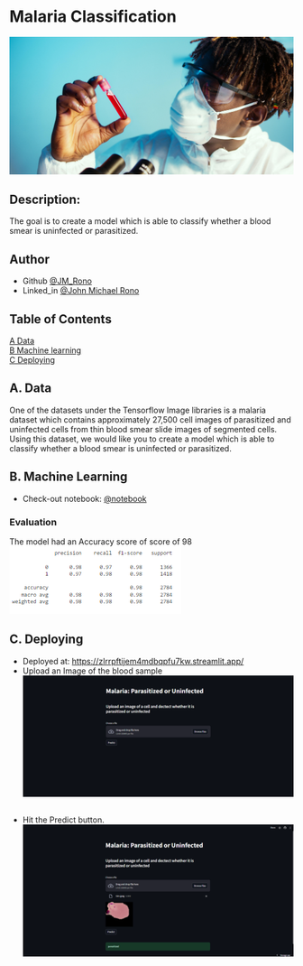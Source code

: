 # Malaria Classification


![blood_test](https://github.com/Jayem-11/Malaria/blob/main/blood.jpg)

## Description: 
The goal is to create a model which is able to classify whether a blood smear is uninfected or parasitized.   

## Author
- Github [@JM_Rono](https://github.com/Jayem-11)
- Linked_in [@John Michael Rono](https://www.linkedin.com/in/john-michael-rono-26a2b6183/?lipi=urn%3Ali%3Apage%3Ad_flagship3_feed%3BGItpY4FbT0mUzd4XQz%2FwxQ%3D%3D)

## Table of Contents
[A Data](#dt) <br>
[B Machine learning](#ml) <br>
[C Deploying](#dp) <br>

## <span id="dt">A. Data </span>
One of the datasets under the Tensorflow Image libraries is a malaria dataset which contains approximately 27,500 cell images of parasitized and uninfected cells from thin blood smear slide images of segmented cells.
Using this dataset, we would like you to create a model which is able to classify whether a blood smear is uninfected or parasitized.

## <span id="ml">B. Machine Learning </span>

- Check-out notebook:  [@notebook](https://github.com/Jayem-11/Malaria/blob/main/malaria_classification.ipynb)


### Evaluation
The model had an Accuracy score of score of 98
![eval](https://github.com/Jayem-11/Malaria/blob/main/eval.png)

## <span id="dp"> C. Deploying </span>

- Deployed at: https://zlrrpftijem4mdbqpfu7kw.streamlit.app/ 
- Upload an Image of the blood sample 
![Jupyter notebook example](https://github.com/Jayem-11/Malaria/blob/main/st_0.png)

## 

- Hit the Predict button.
![Jupyter notebook example](https://github.com/Jayem-11/Malaria/blob/main/st.png)




